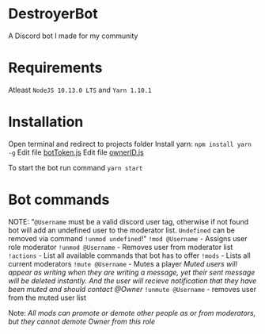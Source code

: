 # DestroyerBot
A Discord bot I made for my community

# Requirements
Atleast `NodeJS 10.13.0 LTS` and `Yarn 1.10.1`

# Installation
Open terminal and redirect to projects folder
Install yarn: `npm install yarn -g`
Edit file [botToken.js](components/config/botToken,js)
Edit file [ownerID.js](components/config/ownerID.js)

To start the bot run command `yarn start`

# Bot commands
NOTE: "`@Username` must be a valid discord user tag, otherwise if not found bot will add an undefined user to the moderator list. `Undefined` can be removed via command `!unmod undefined`!"
`!mod @Username` - Assigns user role moderator
`!unmod @Username` - Removes user from moderator list
`!actions` - List all available commands that bot has to offer
`!mods` - Lists all current moderators
`!mute @Username` - Mutes a player
*Muted users will appear as writing when they are writing a message, yet their sent message will be deleted instantly. And the user will recieve notification that they have been muted and should contact @Owner*
`!unmute @Username` - removes user from the muted user list

Note: *All mods can promote or demote other people as or from moderators, but they cannot demote Owner from this role*

